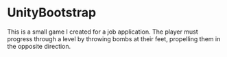 # UnityBootstrap
This is a small game I created for a job application. The player must progress through a level by throwing bombs at their feet, propelling them in the opposite direction.

